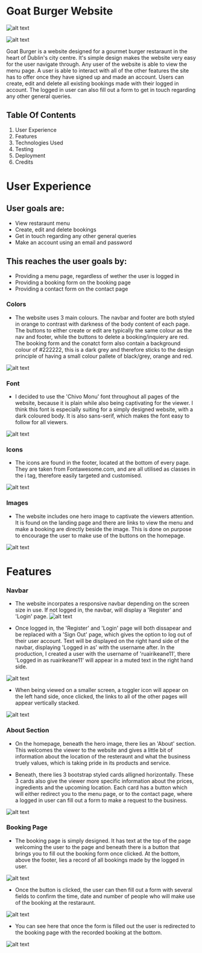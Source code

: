 # Goat Burger Website
![alt text](image.png)

![alt text](image-1.png)

Goat Burger is a website designed for a gourmet burger restaraunt in the heart of Dublin's city centre. It's simple design makes the website very easy for the user navigate through. Any user of the website is able to view the menu page. A user is able to interact with all of the other features the site has to offer once they have signed up and made an account. Users can create, edit and delete all existing bookings made with their logged in account. The logged in user can also fill out a form to get in touch regarding any other general queries.

## Table Of Contents 
1. User Experience
2. Features
3. Technologies Used
4. Testing
5. Deployment 
6. Credits

# User Experience

## User goals are:
 - View restaraunt menu
 - Create, edit and delete bookings
 - Get in touch regarding any other general queries
 - Make an account using an email and password

## This reaches the user goals by:
 - Providing a menu page, regardless of wether the user is logged in
 - Providing a booking form on the booking page
 - Providing a contact form on the contact page
 

### Colors 
- The website uses 3 main colours. The navbar and footer are both styled in orange to contrast with darkness of the body content of each page. The buttons to either create or edit are typically the same colour as the nav and footer, while the buttons to delete a booking/inquiery are red. The booking form and the conatct form also contain a background colour of #222222, this is a dark grey and therefore sticks to the design principle of having a small colour pallete of black/grey, orange and red.

![alt text](image-4.png)

### Font 
- I decided to use the 'Chivo Monu' font throughout all pages of the website, because it is plain while also being captivating for the viewer. I think this font is especially suiting for a simply designed website, with a dark coloured body. It is also sans-serif, which makes the font easy to follow for all viewers.

![alt text](image-2.png)

### Icons 
- The icons are found in the footer, located at the bottom of every page. They are taken from Fontawesome.com, and are all utilised as classes in the i tag, therefore easily targeted and customised.

![alt text](image-5.png)

### Images 
- The website includes one hero image to captivate the viewers attention. It is found on the landing page and there are links to view the menu and make a booking are directly beside the image. This is done on purpose to encourage the user to make use of the buttons on the homepage. 

![alt text](image-6.png)

# Features

### Navbar
- The website incorpates a responsive navbar depending on the screen size in use. If not logged in, the navbar, will display a 'Register' and 'Login' page. 
![alt text](image-7.png)

- Once logged in, the 'Register' and 'Login' page will both dissapear and be replaced with a 'Sign Out' page, which gives the option to log out of their user account. Text will be displayed on the right hand side of the navbar, displaying 'Logged in as' with the username after. In the production, I created a user with the username of 'ruairikeane11', there 'Logged in as ruairikeane11' will appear in a muted text in the right hand side.

![alt text](image-8.png)

- When being viewed on a smaller screen, a toggler icon will appear on the left hand side, once clicked, the links to all of the other pages will appear vertically stacked.

![alt text](image-9.png)

### About Section

- On the homepage, beneath the hero image, there lies an 'About' section. This welcomes the viewer to the website and gives a little bit of information about the location of the resteraunt and what the business truely values, which is taking pride in its products and service.

- Beneath, there lies 3 bootstrap styled cards alligned horizontally. These 3 cards also give the viewer more specific information about the prices, ingredients and the upcoming location. Each card has a button which will either redirect you to the menu page, or to the contact page, where a logged in user can fill out a form to make a request to the business.

![alt text](image-10.png)

### Booking Page

- The booking page is simply designed. It has text at the top of the page welcoming the user to the page and beneath there is a button that brings you to fill out the booking form once clicked. At the bottom, above the footer, lies a record of all bookings made by the logged in user.

![alt text](image-12.png)

- Once the button is clicked, the user can then fill out a form with several fields to confirm the time, date and number of people who will make use of the booking at the restaraunt. 

![alt text](image-13.png)

- You can see here that once the form is filled out the user is redirected to the booking page with the recorded booking at the bottom.

![alt text](image-14.png)
